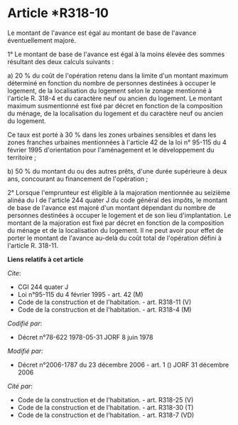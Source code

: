 # Article *R318-10

Le montant de l'avance est égal au montant de base de l'avance éventuellement majoré.

1° Le montant de base de l'avance est égal à la moins élevée des sommes résultant des deux calculs suivants :

a) 20 % du coût de l'opération retenu dans la limite d'un montant maximum déterminé en fonction du nombre de personnes
destinées à occuper le logement, de la localisation du logement selon le zonage mentionné à l'article R. 318-4 et du
caractère neuf ou ancien du logement. Le montant maximum susmentionné est fixé par décret en fonction de la composition du
ménage, de la localisation du logement et du caractère neuf ou ancien du logement.

Ce taux est porté à 30 % dans les zones urbaines sensibles et dans les zones franches urbaines mentionnées à l'article 42 de
la loi n° 95-115 du 4 février 1995 d'orientation pour l'aménagement et le développement du territoire ;

b) 50 % du montant du ou des autres prêts, d'une durée supérieure à deux ans, concourant au financement de l'opération ;

2° Lorsque l'emprunteur est éligible à la majoration mentionnée au seizième alinéa du I de l'article 244 quater J du code
général des impôts, le montant de base de l'avance est majoré d'un montant dépendant du nombre de personnes destinées à
occuper le logement et de son lieu d'implantation. Le montant de la majoration est fixé par décret en fonction de la
composition du ménage et de la localisation du logement. Il ne peut avoir pour effet de porter le montant de l'avance au-delà
du coût total de l'opération défini à l'article R. 318-11.

**Liens relatifs à cet article**

_Cite_:

  - CGI 244 quater J
  - Loi n°95-115 du 4 février 1995 - art. 42 (M)
  - Code de la construction et de l'habitation. - art. R318-11 (V)
  - Code de la construction et de l'habitation. - art. R318-4 (M)

_Codifié par_:

  - Décret n°78-622 1978-05-31 JORF 8 juin 1978

_Modifié par_:

  - Décret n°2006-1787 du 23 décembre 2006 - art. 1 () JORF 31 décembre 2006

_Cité par_:

  - Code de la construction et de l'habitation. - art. R318-25 (V)
  - Code de la construction et de l'habitation. - art. R318-30 (T)
  - Code de la construction et de l'habitation. - art. R318-7 (VD)
